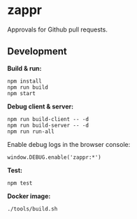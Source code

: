 # zappr

Approvals for Github pull requests.

## Development

**Build & run:**

```
npm install
npm run build
npm start
```

**Debug client & server:**

```
npm run build-client -- -d
npm run build-server -- -d
npm run run-all
```

Enable debug logs in the browser console:

```
window.DEBUG.enable('zappr:*')
```

**Test:**

```
npm test
```

**Docker image:**

```
./tools/build.sh
```
